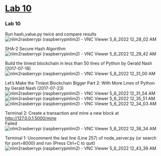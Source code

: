 # [Lab 10](https://github.com/kevinwlu/iot/tree/master/lesson10)
### Lab 10

Run hash_value.py twice and compare results
![nlim2rasberrypi (raspberrypinlim2) - VNC Viewer 5_6_2022 12_28_02 AM](https://user-images.githubusercontent.com/78889244/167067097-dde64817-8efa-4105-ad8f-785e469c64a7.png)


SHA-2 Secure Hash Algorithm
![nlim2rasberrypi (raspberrypinlim2) - VNC Viewer 5_6_2022 12_29_42 AM](https://user-images.githubusercontent.com/78889244/167067250-c08a2c7b-1552-4965-bedd-6c6055cd21a2.png)


Build the tiniest blockchain in less than 50 lines of Python by Gerald Nash (2017-07-16)
![nlim2rasberrypi (raspberrypinlim2) - VNC Viewer 5_6_2022 12_31_00 AM](https://user-images.githubusercontent.com/78889244/167067336-bbbd2d97-5f21-4b62-98a0-9c3fedf49321.png)

Let’s Make the Tiniest Blockchain Bigger Part 2: With More Lines of Python by Gerald Nash (2017-07-23)
![nlim2rasberrypi (raspberrypinlim2) - VNC Viewer 5_6_2022 12_31_54 AM](https://user-images.githubusercontent.com/78889244/167067435-6aec76cf-4088-4b7b-bdee-732f9446242e.png)
![nlim2rasberrypi (raspberrypinlim2) - VNC Viewer 5_6_2022 12_35_51 AM](https://user-images.githubusercontent.com/78889244/167067806-d1c1381b-0f74-4307-aeed-a7e0a7c9e567.png)
![nlim2rasberrypi (raspberrypinlim2) - VNC Viewer 5_6_2022 12_34_03 AM](https://user-images.githubusercontent.com/78889244/167067616-0f130808-cf87-43b2-b55b-81d75d0dbab9.png)


Terminal 2: Create a transaction and mine a new block at http://127.0.0.1:5000/mine \
Failed
![nlim2rasberrypi (raspberrypinlim2) - VNC Viewer 5_6_2022 12_38_34 AM](https://user-images.githubusercontent.com/78889244/167068031-d796a653-5fed-47ad-a277-b0dbdd4da6d5.png)


Terminal 1: Uncomment the last line (Line 257) of node_server.py (or search for port=8000) and run (Press Ctrl+C to quit)
![nlim2rasberrypi (raspberrypinlim2) - VNC Viewer 5_6_2022 12_43_39 AM](https://user-images.githubusercontent.com/78889244/167068529-2db17358-ae36-4cc0-8c9d-678a63ed554e.png)
